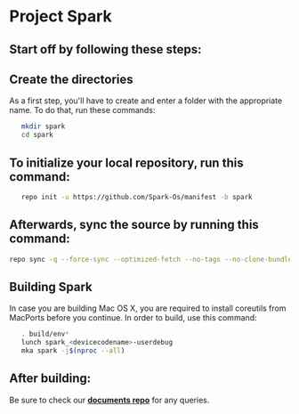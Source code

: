 Project Spark
===========


Start off by following these steps:
----------------------


Create the directories
----------------------

As a first step, you'll have to create and enter a folder with the appropriate name.
To do that, run these commands:

```bash
   mkdir spark
   cd spark
```

To initialize your local repository, run this command:
------------------------------------------------------

```bash
   repo init -u https://github.com/Spark-Os/manifest -b spark
```

Afterwards, sync the source by running this command:
----------------

```bash
repo sync -q --force-sync --optimized-fetch --no-tags --no-clone-bundle --prune -j$(nproc --all)
```


Building Spark
---------------

In case you are building Mac OS X, you are required to install coreutils from MacPorts before you continue.
In order to build, use this command:
```bash
   . build/env*
   lunch spark_<devicecodename>-userdebug
   mka spark -j$(nproc --all)
```

After building:
---------------

Be sure to check our [**documents repo**](https://github.com/Spark-Os/Stuff) for any queries.
